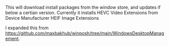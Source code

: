 This will download install packages from the window store, and updates if below a certian version.
Currently it installs
  HEVC Video Extensions from Device Manufacturer
  HEIF Image Extensions


I expanded this from https://github.com/maxbakhub/winposh/tree/main/WindowsDesktopManagement.
